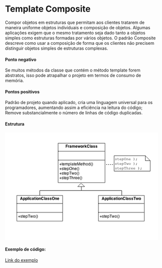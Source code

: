 # Template Composite

Compor objetos em estruturas que permitam aos clientes tratarem de maneira uniforme objetos individuais e composição de objetos.
Algumas aplicações exigem que o mesmo tratamento seja dado tanto a objetos simples como estruturas formadas por vários objetos.
O padrão Composite descreve como usar a composição de forma que os clientes não precisem distinguir objetos simples de estruturas complexas. 

#### Ponto negativo
Se muitos métodos da classe que contém o método template forem abstratos, isso pode atrapalhar o projeto em termos de consumo de memória.

#### Pontos positivos
Padrão de projeto quando aplicado, cria uma linguagem universal para os programadores, aumentando assim a eficiência na leitura do código;
Remove substancialmente o número de linhas de código duplicadas.

#### Estrutura

![Estrutura](https://github.com/Felipecasadia/Estudos/blob/master/Template%20Method/Estrutura%20Template%20Method.png)

#### Exemplo de código:

[Link do exemplo](https://github.com/Felipecasadia/Estudos/tree/master/Template%20Method/Exemplo%20Java)
